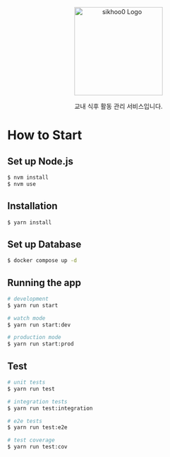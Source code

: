 <p align="center">
  <img src="https://github.com/sikhoo0/sikhoo0-server/assets/68471917/408b9f89-d0dd-44e7-969a-e10737f764e3" width="200" alt="sikhoo0 Logo" />
</p>
<p align="center">
    교내 식후 활동 관리 서비스입니다.
</p>

# How to Start
## Set up Node.js
```bash
$ nvm install
$ nvm use
```

## Installation

```bash
$ yarn install
```

## Set up Database

```bash
$ docker compose up -d
```

## Running the app

```bash
# development
$ yarn run start

# watch mode
$ yarn run start:dev

# production mode
$ yarn run start:prod
```

## Test

```bash
# unit tests
$ yarn run test

# integration tests
$ yarn run test:integration

# e2e tests
$ yarn run test:e2e

# test coverage
$ yarn run test:cov
```
